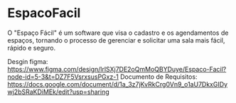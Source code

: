 # EspacoFacil
O "Espaço Fácil" é um software que visa o cadastro e os agendamentos de espaços, tornando o processo de gerenciar e solicitar uma sala mais fácil, rápido e seguro.


Desgin figma: https://www.figma.com/design/lrlSXj7DE2oQmMoQBYDuye/Espaco-Facil?node-id=5-3&t=DZ7F5VsrxsusPGxz-1
Documento de Requisitos: https://docs.google.com/document/d/1a_3z7jKvRkCrg0Vn9_o1aU7DkxGIDywj2bSRaKDiMEk/edit?usp=sharing
